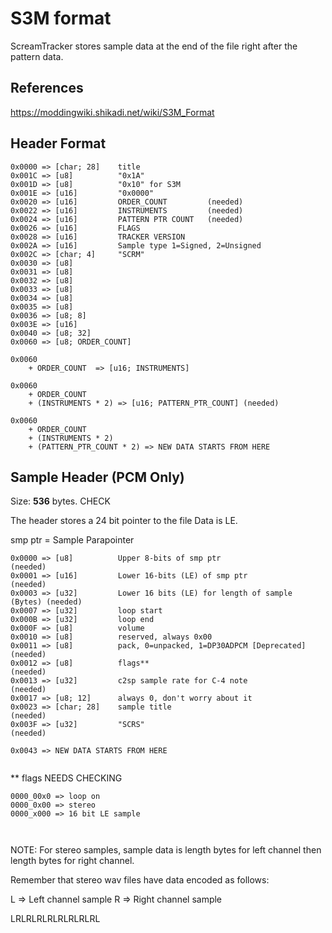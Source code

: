 # S3M format



ScreamTracker stores sample data at the end of the file right after the pattern data.
## References
https://moddingwiki.shikadi.net/wiki/S3M_Format

## Header Format

```
0x0000 => [char; 28]    title
0x001C => [u8]          "0x1A"
0x001D => [u8]          "0x10" for S3M
0x001E => [u16]         "0x0000"
0x0020 => [u16]         ORDER_COUNT         (needed)
0x0022 => [u16]         INSTRUMENTS         (needed)
0x0024 => [u16]         PATTERN PTR COUNT   (needed)
0x0026 => [u16]         FLAGS
0x0028 => [u16]         TRACKER VERSION
0x002A => [u16]         Sample type 1=Signed, 2=Unsigned
0x002C => [char; 4]     "SCRM"
0x0030 => [u8]
0x0031 => [u8]
0x0032 => [u8]
0x0033 => [u8]
0x0034 => [u8]
0x0035 => [u8]
0x0036 => [u8; 8]
0x003E => [u16]
0x0040 => [u8; 32]
0x0060 => [u8; ORDER_COUNT]

0x0060 
    + ORDER_COUNT  => [u16; INSTRUMENTS]

0x0060 
    + ORDER_COUNT 
    + (INSTRUMENTS * 2) => [u16; PATTERN_PTR_COUNT] (needed)

0x0060 
    + ORDER_COUNT 
    + (INSTRUMENTS * 2)
    + (PATTERN_PTR_COUNT * 2) => NEW DATA STARTS FROM HERE

```

## Sample Header (PCM Only)
Size: **536** bytes. CHECK

The header stores a 24 bit pointer to the file
Data is LE.

smp ptr = Sample Parapointer

```
0x0000 => [u8]          Upper 8-bits of smp ptr                         (needed)
0x0001 => [u16]         Lower 16-bits (LE) of smp ptr                   (needed)
0x0003 => [u32]         Lower 16 bits (LE) for length of sample (Bytes) (needed) 
0x0007 => [u32]         loop start 
0x000B => [u32]         loop end
0x000F => [u8]          volume
0x0010 => [u8]          reserved, always 0x00  
0x0011 => [u8]          pack, 0=unpacked, 1=DP30ADPCM [Deprecated]      (needed)
0x0012 => [u8]          flags**                                         (needed)
0x0013 => [u32]         c2sp sample rate for C-4 note                   (needed)
0x0017 => [u8; 12]      always 0, don't worry about it
0x0023 => [char; 28]    sample title                                    (needed)
0x003F => [u32]         "SCRS"                                          (needed)

0x0043 => NEW DATA STARTS FROM HERE


```

** flags NEEDS CHECKING
```
0000_00x0 => loop on
0000_0x00 => stereo
0000_x000 => 16 bit LE sample



```

NOTE: For stereo samples, sample data is length bytes for left channel then length bytes for right channel.

Remember that stereo wav files have data encoded as follows:

L => Left channel sample
R => Right channel sample

LRLRLRLRLRLRLRLRL